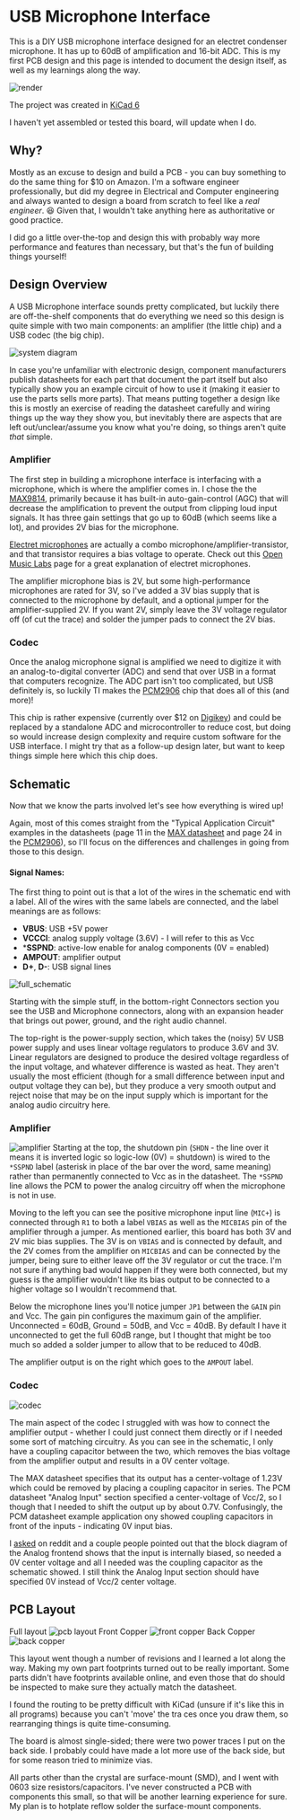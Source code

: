 # USB Microphone Interface

This is a DIY USB microphone interface designed for an electret condenser microphone. It has up to 60dB of amplification and 16-bit ADC. This is my first PCB design and this page is intended to document the design itself, as well as my learnings along the way.

![render](images/render_crop.png)

The project was created in [KiCad 6](https://www.kicad.org/)

I haven't yet assembled or tested this board, will update when I do.

## Why? 
Mostly as an excuse to design and build a PCB - you can buy something to do the same thing for $10 on Amazon. I'm a software engineer professionally, but did my degree in Electrical and Computer engineering and always wanted to design a board from scratch to feel like a *real engineer*. 😆 Given that, I wouldn't take anything here as authoritative or good practice.

I did go a little over-the-top and design this with probably way more performance and features than necessary, but that's the fun of building things yourself!
## Design Overview
A USB Microphone interface sounds pretty complicated, but luckily there are off-the-shelf components that do everything we need so this design is quite simple with two main components: an amplifier (the little chip) and a USB codec (the big chip).

![system diagram](images/system.png)

In case you're unfamiliar with electronic design, component manufacturers publish datasheets for each part that document the part itself but also typically show you an example circuit of how to use it (making it easier to use the parts sells more parts). That means putting together a design like this is mostly an exercise of reading the datasheet carefully and wiring things up the way they show you, but inevitably there are aspects that are left out/unclear/assume you know what you're doing, so things aren't quite *that* simple.

### Amplifier
The first step in building a microphone interface is interfacing with a microphone, which is where the amplifier comes in. I chose the the [MAX9814](https://datasheets.maximintegrated.com/en/ds/MAX9814.pdf), primarily because it has built-in auto-gain-control (AGC) that will decrease the amplification to prevent the output from clipping loud input signals. It has three gain settings that go up to 60dB (which seems like a lot), and provides 2V bias for the microphone. 

[Electret microphones](https://en.wikipedia.org/wiki/Electret_microphone) are actually a combo microphone/amplifier-transistor, and that transistor requires a bias voltage to operate. Check out this [Open Music Labs](http://www.openmusiclabs.com/learning/sensors/electret-microphones/) page for a great explanation of electret microphones.

The amplifier microphone bias is 2V, but some high-performance microphones are rated for 3V, so I've added a 3V bias supply that is connected to the microphone by default, and a optional jumper for the amplifier-supplied 2V. If you want 2V, simply leave the 3V voltage regulator off (of cut the trace) and solder the jumper pads to connect the 2V bias.

### Codec
Once the analog microphone signal is amplified we need to digitize it with an analog-to-digital converter (ADC) and send that over USB in a format that computers recognize. The ADC part isn't too complicated, but USB definitely is, so luckily TI makes the [PCM2906](https://www.ti.com/lit/ds/symlink/pcm2906c.pdf) chip that does all of this (and more)! 

This chip is rather expensive (currently over $12 on [Digikey](https://www.digikey.com/en/products/detail/texas-instruments/PCM2906CDBR/3077993)) and could be replaced by a standalone ADC and microcontroller to reduce cost, but doing so would increase design complexity and require custom software for the USB interface. I might try that as a follow-up design later, but want to keep things simple here which this chip does.

## Schematic
Now that we know the parts involved let's see how everything is wired up! 

Again, most of this comes straight from the "Typical Application Circuit" examples in the datasheets (page 11 in the [MAX datasheet](https://datasheets.maximintegrated.com/en/ds/MAX9814.pdf) and page 24 in the [PCM2906](https://www.ti.com/lit/ds/symlink/pcm2906c.pdf)), so I'll focus on the differences and challenges in going from those to this design.

#### Signal Names:
The first thing to point out is that a lot of the wires in the schematic end with a label. All of the wires with the same labels are connected, and the label meanings are as follows:
* **VBUS**: USB +5V power
* **VCCCI**: analog supply voltage (3.6V) - I will refer to this as Vcc
* ***SSPND**: active-low enable for analog components (0V = enabled)
* **AMPOUT**: amplifier output
* **D+**, **D-**: USB signal lines

![full_schematic](schematic.png)

Starting with the simple stuff, in the bottom-right Connectors section you see the USB and Microphone connectors, along with an expansion header that brings out power, ground, and the right audio channel.

The top-right is the power-supply section, which takes the (noisy) 5V USB power supply and uses linear voltage regulators to produce 3.6V and 3V. Linear regulators are designed to produce the desired voltage regardless of the input voltage, and whatever difference is wasted as heat. They aren't usually the most efficient (though for a small difference between input and output voltage they can be), but they produce a very smooth output and reject noise that may be on the input supply which is important for the analog audio circuitry here.

### Amplifier
![amplifier](images/amplifier.png)
Starting at the top, the shutdown pin (`SHDN` - the line over it means it is inverted logic so logic-low (0V) = shutdown) is wired to the `*SSPND` label (asterisk in place of the bar over the word, same meaning) rather than permanently connected to Vcc as in the datasheet. The `*SSPND` line allows the PCM to power the analog circuitry off when the microphone is not in use.

Moving to the left you can see the positive microphone input line (`MIC+`) is connected through `R1` to both a label `VBIAS` as well as the `MICBIAS` pin of the amplifier through a jumper. As mentioned earlier, this board has both 3V and 2V mic bias supplies. The 3V is on `VBIAS` and is connected by default, and the 2V comes from the amplifier on `MICBIAS` and can be connected by the jumper, being sure to either leave off the 3V regulator or cut the trace. I'm not sure if anything bad would happen if they were both connected, but my guess is the amplifier wouldn't like its bias output to be connected to a higher voltage so I wouldn't recommend that.

Below the microphone lines you'll notice jumper `JP1` between the `GAIN` pin and Vcc. The gain pin configures the maximum gain of the amplifier. Unconnected = 60dB, Ground = 50dB, and Vcc = 40dB. By default I have it unconnected to get the full 60dB range, but I thought that might be too much so added a solder jumper to allow that to be reduced to 40dB.

The amplifier output is on the right which goes to the `AMPOUT` label.

### Codec
![codec](images/codec.png)

The main aspect of the codec I struggled with was how to connect the amplifier output - whether I could just connect them directly or if I needed some sort of matching circuitry. As you can see in the schematic, I only have a coupling capacitor between the two, which removes the bias voltage from the amplifier output and results in a 0V center voltage.

The MAX datasheet specifies that its output has a center-voltage of 1.23V which could be removed by placing a coupling capacitor in series. The PCM datasheet "Analog Input" section specified a center-voltage of Vcc/2, so I though that I needed to shift the output up by about 0.7V. Confusingly, the PCM datasheet example application ony showed coupling capacitors in front of the inputs - indicating 0V input bias.

I [asked](https://www.reddit.com/r/AskElectronics/comments/sm6ebf/audio_adc_input_bias/) on reddit and a couple people pointed out that the block diagram of the Analog frontend shows that the input is internally biased, so needed a 0V center voltage and all I needed was the coupling capacitor as the schematic showed. I still think the Analog Input section should have specified 0V instead of Vcc/2 center voltage.

## PCB Layout
Full layout
![pcb layout](images/layout.png)
Front Copper
![front copper](images/cu_front.png)
Back Copper
![back copper](images/cu_back.png)

This layout went though a number of revisions and I learned a lot along the way. Making my own part footprints turned out to be really important. Some parts didn't have footprints available online, and even those that do should be inspected to make sure they actually match the datasheet.

I found the routing to be pretty difficult with KiCad (unsure if it's like this in all programs) because you can't 'move' the tra ces once you draw them, so rearranging things is quite time-consuming.

The board is almost single-sided; there were two power traces I put on the back side. I probably could have made a lot more use of the back side, but for some reason tried to minimize vias. 

All parts other than the crystal are surface-mount (SMD), and I went with 0603 size resistors/capacitors. I've never constructed a PCB with components this small, so that will be another learning experience for sure. My plan is to hotplate reflow solder the surface-mount components.